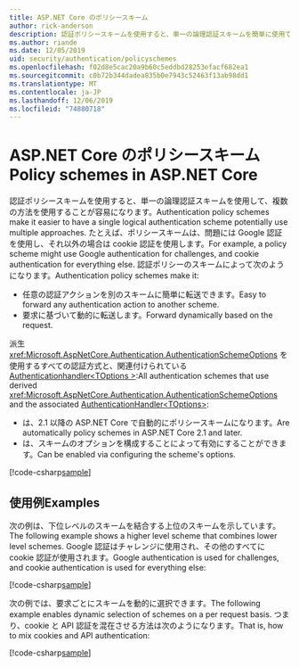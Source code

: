 ```yaml
---
title: ASP.NET Core のポリシースキーム
author: rick-anderson
description: 認証ポリシースキームを使用すると、単一の論理認証スキームを簡単に使用できるようになります。
ms.author: riande
ms.date: 12/05/2019
uid: security/authentication/policyschemes
ms.openlocfilehash: f02d8e5cac20a9b60c5eddbd28253efacf682ea1
ms.sourcegitcommit: c0b72b344dadea835b0e7943c52463f13ab98dd1
ms.translationtype: MT
ms.contentlocale: ja-JP
ms.lasthandoff: 12/06/2019
ms.locfileid: "74880718"
---
```

# <a name="policy-schemes-in-aspnet-core"></a><span data-ttu-id="ed670-103">ASP.NET Core のポリシースキーム</span><span class="sxs-lookup"><span data-stu-id="ed670-103">Policy schemes in ASP.NET Core</span></span>

<span data-ttu-id="ed670-104">認証ポリシースキームを使用すると、単一の論理認証スキームを使用して、複数の方法を使用することが容易になります。</span><span class="sxs-lookup"><span data-stu-id="ed670-104">Authentication policy schemes make it easier to have a single logical authentication scheme potentially use multiple approaches.</span></span> <span data-ttu-id="ed670-105">たとえば、ポリシースキームは、問題には Google 認証を使用し、それ以外の場合は cookie 認証を使用します。</span><span class="sxs-lookup"><span data-stu-id="ed670-105">For example, a policy scheme might use Google authentication for challenges, and cookie authentication for everything else.</span></span> <span data-ttu-id="ed670-106">認証ポリシーのスキームによって次のようになります。</span><span class="sxs-lookup"><span data-stu-id="ed670-106">Authentication policy schemes make it:</span></span>

* <span data-ttu-id="ed670-107">任意の認証アクションを別のスキームに簡単に転送できます。</span><span class="sxs-lookup"><span data-stu-id="ed670-107">Easy to forward any authentication action to another scheme.</span></span>
* <span data-ttu-id="ed670-108">要求に基づいて動的に転送します。</span><span class="sxs-lookup"><span data-stu-id="ed670-108">Forward dynamically based on the request.</span></span>

<span data-ttu-id="ed670-109">派生 <xref:Microsoft.AspNetCore.Authentication.AuthenticationSchemeOptions> を使用するすべての認証方式と、関連付けられている[Authenticationhandler\<TOptions >](/dotnet/api/microsoft.aspnetcore.authentication.authenticationhandler-1):</span><span class="sxs-lookup"><span data-stu-id="ed670-109">All authentication schemes that use derived <xref:Microsoft.AspNetCore.Authentication.AuthenticationSchemeOptions> and the associated [AuthenticationHandler\<TOptions>](/dotnet/api/microsoft.aspnetcore.authentication.authenticationhandler-1):</span></span>

* <span data-ttu-id="ed670-110">は、2.1 以降の ASP.NET Core で自動的にポリシースキームになります。</span><span class="sxs-lookup"><span data-stu-id="ed670-110">Are automatically policy schemes in ASP.NET Core 2.1 and later.</span></span>
* <span data-ttu-id="ed670-111">は、スキームのオプションを構成することによって有効にすることができます。</span><span class="sxs-lookup"><span data-stu-id="ed670-111">Can be enabled via configuring the scheme's options.</span></span>

[!code-csharp[sample](policyschemes/samples/AuthenticationSchemeOptions.cs?name=snippet)]

## <a name="examples"></a><span data-ttu-id="ed670-112">使用例</span><span class="sxs-lookup"><span data-stu-id="ed670-112">Examples</span></span>

<span data-ttu-id="ed670-113">次の例は、下位レベルのスキームを結合する上位のスキームを示しています。</span><span class="sxs-lookup"><span data-stu-id="ed670-113">The following example shows a higher level scheme that combines lower level schemes.</span></span> <span data-ttu-id="ed670-114">Google 認証はチャレンジに使用され、その他のすべてに cookie 認証が使用されます。</span><span class="sxs-lookup"><span data-stu-id="ed670-114">Google authentication is used for challenges, and cookie authentication is used for everything else:</span></span>

[!code-csharp[sample](policyschemes/samples/Startup.cs?name=snippet1)]

<span data-ttu-id="ed670-115">次の例では、要求ごとにスキームを動的に選択できます。</span><span class="sxs-lookup"><span data-stu-id="ed670-115">The following example enables dynamic selection of schemes on a per request basis.</span></span> <span data-ttu-id="ed670-116">つまり、cookie と API 認証を混在させる方法は次のようになります。</span><span class="sxs-lookup"><span data-stu-id="ed670-116">That is, how to mix cookies and API authentication:</span></span>

 <!-- REVIEW, missing If set in public Func<HttpContext, string> ForwardDefaultSelector -->

[!code-csharp[sample](policyschemes/samples/Startup.cs?name=snippet2)]

